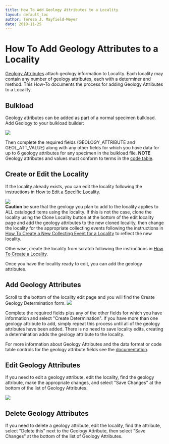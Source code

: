 ```yaml
---
title: How To Add Geology Attributes to a Locality
layout: default_toc
author: Teresa J. Mayfield-Meyer
date: 2019-11-25
---
```

# How To Add Geology Attributes to a Locality

[Geology Attributes](http://handbook.arctosdb.org/documentation/geology.html) attach geology information to Locality. Each locality may contain any number of geology attributes, each with a determiner and method. This How-To documents the process for adding Geology Attributes to a Locality.

## Bulkload

Geology attributes can be added as part of a normal specimen bulkload. Add Geology to your bulkload builder:  

![](https://raw.githubusercontent.com/ArctosDB/documentation-wiki/gh-pages/tutorial_images/geology_images/Bulkload_builder.jpg)

Then complete the required fields (GEOLOGY_ATTRIBUTE and GEOL_ATT_VALUE) along with any other fields for which you have data for up to 6 geology attributes for any specimen in the bulkload file. **NOTE** Geology attributes and values must conform to terms in the [code table](https://arctos.database.museum/info/ctDocumentation.cfm?table=CTGEOLOGY_ATTRIBUTE).

## Create or Edit the Locality 

If the locality already exists, you can edit the locality following the instructions in [How to Edit a Specific Locality](http://handbook.arctosdb.org/how_to/How-to-Edit-a-Specific-Locality.html).  

![](https://raw.githubusercontent.com/ArctosDB/documentation-wiki/gh-pages/tutorial_images/Bear%20Caution.jpg)  
**Caution** be sure that the geology you plan to add to the locality applies to ALL cataloged items using the locality. If this is not the case, clone the locality using the Clone Locality button at the bottom of the edit locality page and add the geology attributes to the new cloned locality, then change the locality for the appropriate collecting events following the instructions in [How To Create a New Collecting Event for a Locality](http://handbook.arctosdb.org/how_to/How-to-Create-a-New-Collecting-Event-for-a-Locality.html) to reflect the new locality.

Otherwise, create the locality from scratch following the instructions in [How To Create a Locality](http://handbook.arctosdb.org/how_to/How-to-Create-a-Locality.html).

Once you have the locality ready to edit, you can add the geology attributes.

## Add Geology Attributes

Scroll to the bottom of the locality edit page and you will find the Create Geology Determination form.
![](https://raw.githubusercontent.com/ArctosDB/documentation-wiki/gh-pages/tutorial_images/geology_images/Create_Geol.jpg)

Complete the required fields plus any of the other fields for which you have information and select "Create Determination". If you have more than one geology attribute to add, simply repeat this process until all of the geology attributes have been added. There is no need to save locality edits, creating a determination adds the geology attribute to the locality. 

For more information about Geology Attributes and the data format or code table controls for the geology attribute fields see the [documentation](http://handbook.arctosdb.org/documentation/geology.html).

## Edit Geology Attributes 

If you need to edit a geology attribute, edit the locality, find the geology attribute, make the appropriate changes, and select "Save Changes" at the bottom of the list of Geology Attributes. 

![](https://raw.githubusercontent.com/ArctosDB/documentation-wiki/gh-pages/tutorial_images/geology_images/Edit_Geol.jpg)

## Delete Geology Attributes

If you need to delete a geology attribute, edit the locality, find the attribute, select "Delete this" next to the Geology Attribute, then select "Save Changes" at the bottom of the list of Geology Attributes. 

